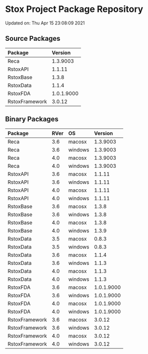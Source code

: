 # Stox Project Package Repository


Updated on: Thu Apr 15 23:08:09 2021
## Source Packages

|Package        |Version    |
|:--------------|:----------|
|Reca           |1.3.9003   |
|RstoxAPI       |1.1.11     |
|RstoxBase      |1.3.8      |
|RstoxData      |1.1.4      |
|RstoxFDA       |1.0.1.9000 |
|RstoxFramework |3.0.12     |

## Binary Packages

|Package        |RVer |OS      |Version    |
|:--------------|:----|:-------|:----------|
|Reca           |3.6  |macosx  |1.3.9003   |
|Reca           |3.6  |windows |1.3.9003   |
|Reca           |4.0  |macosx  |1.3.9003   |
|Reca           |4.0  |windows |1.3.9003   |
|RstoxAPI       |3.6  |macosx  |1.1.11     |
|RstoxAPI       |3.6  |windows |1.1.11     |
|RstoxAPI       |4.0  |macosx  |1.1.11     |
|RstoxAPI       |4.0  |windows |1.1.11     |
|RstoxBase      |3.6  |macosx  |1.3.8      |
|RstoxBase      |3.6  |windows |1.3.8      |
|RstoxBase      |4.0  |macosx  |1.3.8      |
|RstoxBase      |4.0  |windows |1.3.9      |
|RstoxData      |3.5  |macosx  |0.8.3      |
|RstoxData      |3.5  |windows |0.8.3      |
|RstoxData      |3.6  |macosx  |1.1.4      |
|RstoxData      |3.6  |windows |1.1.3      |
|RstoxData      |4.0  |macosx  |1.1.3      |
|RstoxData      |4.0  |windows |1.1.3      |
|RstoxFDA       |3.6  |macosx  |1.0.1.9000 |
|RstoxFDA       |3.6  |windows |1.0.1.9000 |
|RstoxFDA       |4.0  |macosx  |1.0.1.9000 |
|RstoxFDA       |4.0  |windows |1.0.1.9000 |
|RstoxFramework |3.6  |macosx  |3.0.12     |
|RstoxFramework |3.6  |windows |3.0.12     |
|RstoxFramework |4.0  |macosx  |3.0.12     |
|RstoxFramework |4.0  |windows |3.0.12     |
